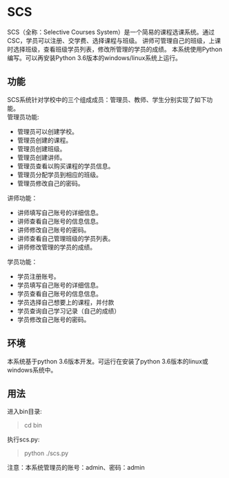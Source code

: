 # **SCS**
SCS（全称：Selective Courses System）是一个简易的课程选课系统。通过CSC，学员可以注册、交学费、选择课程与班级。
讲师可管理自己的班级，上课时选择班级，查看班级学员列表，修改所管理的学员的成绩。
本系统使用Python编写。可以再安装Python 3.6版本的windows/linux系统上运行。

## **功能**
SCS系统针对学校中的三个组成成员：管理员、教师、学生分别实现了如下功能。<br>
管理员功能:
- 管理员可以创建学校。
- 管理员创建的课程。
- 管理员创建班级。
- 管理员创建讲师。
- 管理员查看以购买课程的学员信息。
- 管理员分配学员到相应的班级。
- 管理员修改自己的密码。

讲师功能：
- 讲师填写自己账号的详细信息。
- 讲师查看自己账号的信息信息。
- 讲师修改自己账号的密码。
- 讲师查看自己管理班级的学员列表。
- 讲师修改管理的学员的成绩。

学员功能：
- 学员注册账号。
- 学员填写自己账号的详细信息。
- 学员查看自己账号的信息信息。
- 学员选择自己想要上的课程，并付款
- 学员查询自己学习记录（自己的成绩）
- 学员修改自己账号的密码。

## **环境**
本系统基于python 3.6版本开发。可运行在安装了python 3.6版本的linux或windows系统中。

## **用法**
进入bin目录:
> cd bin

执行scs.py:
> python ./scs.py

注意：本系统管理员的账号：admin、密码：admin